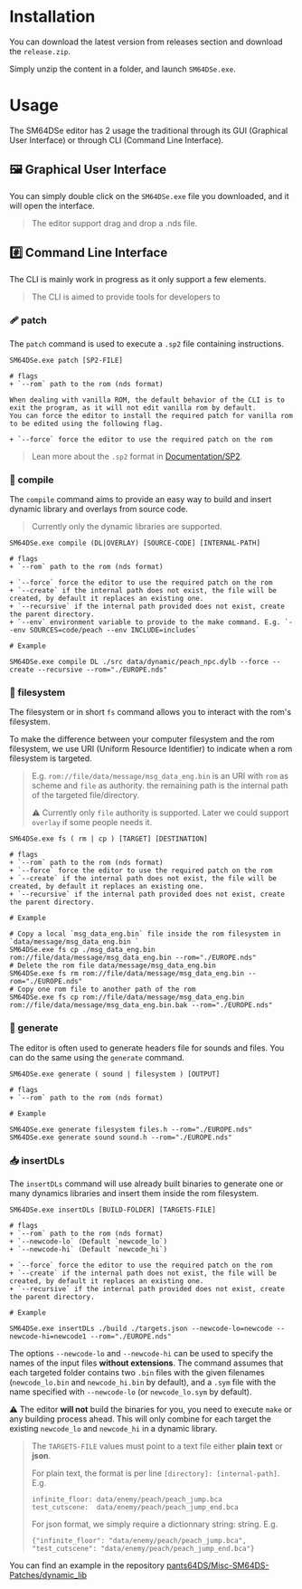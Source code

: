 # Installation

You can download the latest version from releases section and download the `release.zip`.

Simply unzip the content in a folder, and launch `SM64DSe.exe`.

# Usage

The SM64DSe editor has 2 usage the traditional through its GUI (Graphical User Interface) or through CLI (Command Line Interface).

## 🖼️ Graphical User Interface

You can simply double click on the `SM64DSe.exe` file you downloaded, and it will open the interface.

> The editor support drag and drop a .nds file.

## #️⃣ Command Line Interface

The CLI is mainly work in progress as it only support a few elements.

> The CLI is aimed to provide tools for developers to 

### **🩹 patch**

The `patch` command is used to execute a `.sp2` file containing instructions.
````
SM64DSe.exe patch [SP2-FILE]

# flags
+ `--rom` path to the rom (nds format)

When dealing with vanilla ROM, the default behavior of the CLI is to exit the program, as it will not edit vanilla rom by default. 
You can force the editor to install the required patch for vanilla rom to be edited using the following flag.

+ `--force` force the editor to use the required patch on the rom
````

> Lean more about the `.sp2` format in [Documentation/SP2](Documentation/SP2.md).

### **🔨 compile**

The `compile` command aims to provide an easy way to build and insert dynamic library and overlays from source code.

> Currently only the dynamic libraries are supported.

````
SM64DSe.exe compile (DL|OVERLAY) [SOURCE-CODE] [INTERNAL-PATH]

# flags
+ `--rom` path to the rom (nds format)

+ `--force` force the editor to use the required patch on the rom
+ `--create` if the internal path does not exist, the file will be created, by default it replaces an existing one.
+ `--recursive` if the internal path provided does not exist, create the parent directory.
+ `--env` environment variable to provide to the make command. E.g. `--env SOURCES=code/peach --env INCLUDE=includes` 

# Example

SM64DSe.exe compile DL ./src data/dynamic/peach_npc.dylb --force --create --recursive --rom="./EUROPE.nds"
````

### **📁 filesystem**

The filesystem or in short `fs` command allows you to interact with the rom's filesystem.

To make the difference between your computer filesystem and the rom filesystem, we use URI (Uniform Resource Identifier) to indicate when a rom filesystem is targeted.
> E.g. `rom://file/data/message/msg_data_eng.bin` is an URI with `rom` as scheme and `file` as authority. the remaining path is the internal path of the targeted file/directory.
>
> ⚠️ Currently only `file` authority is supported. Later we could support `overlay` if some people needs it.

````
SM64DSe.exe fs ( rm | cp ) [TARGET] [DESTINATION]

# flags
+ `--rom` path to the rom (nds format)
+ `--force` force the editor to use the required patch on the rom
+ `--create` if the internal path does not exist, the file will be created, by default it replaces an existing one.
+ `--recursive` if the internal path provided does not exist, create the parent directory.

# Example

# Copy a local `msg_data_eng.bin` file inside the rom filesystem in `data/message/msg_data_eng.bin `
SM64DSe.exe fs cp ./msg_data_eng.bin rom://file/data/message/msg_data_eng.bin --rom="./EUROPE.nds"
# Delete the rom file data/message/msg_data_eng.bin 
SM64DSe.exe fs rm rom://file/data/message/msg_data_eng.bin --rom="./EUROPE.nds"
# Copy one rom file to another path of the rom
SM64DSe.exe fs cp rom://file/data/message/msg_data_eng.bin rom://file/data/message/msg_data_eng.bin.bak --rom="./EUROPE.nds"
````

### **📘 generate**

The editor is often used to generate headers file for sounds and files. You can do the same using the `generate` command.

````
SM64DSe.exe generate ( sound | filesystem ) [OUTPUT]

# flags
+ `--rom` path to the rom (nds format)

# Example

SM64DSe.exe generate filesystem files.h --rom="./EUROPE.nds"
SM64DSe.exe generate sound sound.h --rom="./EUROPE.nds"
````

### **📥 insertDLs**

The `insertDLs` command will use already built binaries to generate one or many dynamics libraries and insert them inside the rom filesystem.

````
SM64DSe.exe insertDLs [BUILD-FOLDER] [TARGETS-FILE]

# flags
+ `--rom` path to the rom (nds format)
+ `--newcode-lo` (Default `newcode_lo`)
+ `--newcode-hi` (Default `newcode_hi`)

+ `--force` force the editor to use the required patch on the rom
+ `--create` if the internal path does not exist, the file will be created, by default it replaces an existing one.
+ `--recursive` if the internal path provided does not exist, create the parent directory.

# Example

SM64DSe.exe insertDLs ./build ./targets.json --newcode-lo=newcode --newcode-hi=newcode1 --rom="./EUROPE.nds"
````

The options `--newcode-lo` and `--newcode-hi` can be used to specify the names of the input files **without extensions**. The command assumes that each targeted folder contains two `.bin` files with the given filenames (`newcode_lo.bin` and `newcode_hi.bin` by default), and a `.sym` file with the name specified with `--newcode-lo` (or `newcode_lo.sym` by default).

⚠️ The editor **will not** build the binaries for you, you need to execute `make` or any building process ahead. This will only combine for each target the existing `newcode_lo` and `newcode_hi` in a dynamic library.

> The `TARGETS-FILE` values must point to a text file either **plain text** or **json**.
> 
> For plain text, the format is per line `[directory]: [internal-path]`. E.g. 
> ```
> infinite_floor: data/enemy/peach/peach_jump.bca
> test_cutscene:  data/enemy/peach/peach_jump_end.bca
> ```
> 
> For json format, we simply require a dictionnary string: string. E.g.
> 
> ```{"infinite_floor": "data/enemy/peach/peach_jump.bca", "test_cutscene": "data/enemy/peach/peach_jump_end.bca"}```

You can find an example in the repository [pants64DS/Misc-SM64DS-Patches/dynamic_lib](https://github.com/pants64DS/Misc-SM64DS-Patches/tree/master/dynamic_lib)

